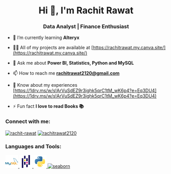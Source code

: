 
<h1 align="center">Hi 👋, I'm Rachit Rawat</h1>
<h3 align="center">Data Analyst | Finance Enthusiast </h3>


- 🌱 I’m currently learning **Alteryx**

- 👨‍💻 All of my projects are available at [https://rachitrawat.my.canva.site/](https://rachitrawat.my.canva.site/)

- 💬 Ask me about **Power BI, Statistics, Python and MySQL**

- 📫 How to reach me **rachitrawat2120@gmail.com**

- 📄 Know about my experiences [https://1drv.ms/w/s!ArVuSdEZ9r3ighk5qrC1tM_wK6p4?e=Eq3DU4](https://1drv.ms/w/s!ArVuSdEZ9r3ighk5qrC1tM_wK6p4?e=Eq3DU4)

- ⚡ Fun fact **I love to read Books 📚**

<h3 align="left">Connect with me:</h3>
<p align="left">
<a href="https://linkedin.com/in/rachit-rawat" target="blank"><img align="center" src="https://raw.githubusercontent.com/rahuldkjain/github-profile-readme-generator/master/src/images/icons/Social/linked-in-alt.svg" alt="rachit-rawat" height="30" width="40" /></a>
<a href="https://www.hackerrank.com/rachitrawat2120" target="blank"><img align="center" src="https://raw.githubusercontent.com/rahuldkjain/github-profile-readme-generator/master/src/images/icons/Social/hackerrank.svg" alt="rachitrawat2120" height="30" width="40" /></a>
</p>

<h3 align="left">Languages and Tools:</h3>
<p align="left"> <a href="https://www.mysql.com/" target="_blank" rel="noreferrer"> <img src="https://raw.githubusercontent.com/devicons/devicon/master/icons/mysql/mysql-original-wordmark.svg" alt="mysql" width="40" height="40"/> </a> <a href="https://pandas.pydata.org/" target="_blank" rel="noreferrer"> <img src="https://raw.githubusercontent.com/devicons/devicon/2ae2a900d2f041da66e950e4d48052658d850630/icons/pandas/pandas-original.svg" alt="pandas" width="40" height="40"/> </a> <a href="https://www.python.org" target="_blank" rel="noreferrer"> <img src="https://raw.githubusercontent.com/devicons/devicon/master/icons/python/python-original.svg" alt="python" width="40" height="40"/> </a> <a href="https://seaborn.pydata.org/" target="_blank" rel="noreferrer"> <img src="https://seaborn.pydata.org/_images/logo-mark-lightbg.svg" alt="seaborn" width="40" height="40"/> </a> </p>
